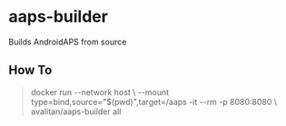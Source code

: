 # aaps-builder
Builds AndroidAPS from source

## How To
> docker run --network host \\
> --mount type=bind,source="$(pwd)",target=/aaps -it --rm -p 8080:8080 \\
> avalitan/aaps-builder all
